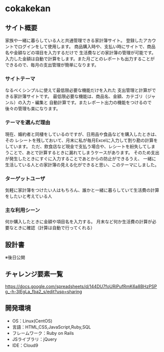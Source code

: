 # cokakekan

## サイト概要
家族や一緒に暮らしている人と共通管理できる家計簿サイト。
登録したアカウントでログインをして使用します。
商品購入時や、支払い時にサイトで、商品名や金額などの項目を入力するだけで
生活費などの家計簿の管理が可能です。
入力した金額は自動で計算をします。また月ごとのレポートも出力することが
できるので、毎月の支出管理が簡単になります。

### サイトテーマ
なるべくシンプルに使えて最低限必要な機能だけを入れた
支出管理と計算ができる家計簿サイトです。
最低限必要な機能は、商品名、金額、カテゴリ（ジャンル）の入力・編集と
自動計算です。またレポート出力の機能をつけるので後々の管理も楽になります。


### テーマを選んだ理由
現在、婚約者と同棲をしているのですが、日用品や食品などを購入したときは、その
レシートを残しておいて、月末に私が毎月Excelに入力して割り勘の計算をしています。
ただ、飲食店など現金で支払う場合や、レシートを紛失してしまうことで、あとで計算するときに漏れてしまうケースがあります。
そのため支出が発生したときにすぐに入力することであとからの防止ができるうえ、
一緒に生活している人との家計簿の見える化ができると思い、このテーマにしました。

### ターゲットユーザ
気軽に家計簿をつけたい人はもちろん、誰かと一緒に暮らしていて生活費の計算をしたいと考えている人

### 主な利用シーン
何か購入したときに金額や項目名を入力する。
月末など何か生活費の計算が必要なときに確認（計算は自動で行ってくれる）

## 設計書
※後日公開

## チャレンジ要素一覧
<https://docs.google.com/spreadsheets/d/144DU7foURiPufRmK6a8BHzPSPg_-h-3IEgLa_fba2_s/edit?usp=sharing>

## 開発環境
- OS：Linux(CentOS)
- 言語：HTML,CSS,JavaScript,Ruby,SQL
- フレームワーク：Ruby on Rails
- JSライブラリ：jQuery
- IDE：Cloud9